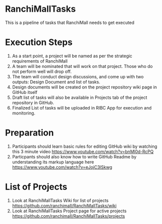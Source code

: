# RanchiMallTasks
This is a pipeline of tasks that RanchiMall needs to get executed

# Execution Steps 
1. As a start point, a project will be named as per the strategic requirements of RanchiMall  
2. A team will be nominated that will work on that project. Those who do not perform well will drop off.
3. The team will conduct design discussions, and come up with two outputs: Design Document and list of tasks.
4. Design documents will be created on the project repository wiki page in GitHub itself
5. Draft list of tasks will also be available in Projects tab of the project repository in GitHub.
6. Finalized List of tasks will be uploaded in RIBC App for execution and monitoring.

# Preparation
1. Participants should learn basic rules for editing GitHub wiki by watching this 3 minute video https://www.youtube.com/watch?v=bnMl0d-RcPQ
2. Particpants should also know how to write GitHub Readme by understanding its markup language here https://www.youtube.com/watch?v=eJojC3lSkwg

# List of Projects
1. Look at RanchiMallTasks Wiki for list of projects https://github.com/ranchimall/RanchiMallTasks/wiki
2. Look at RanchiMallTasks Project page for active projects https://github.com/ranchimall/RanchiMallTasks/projects
